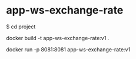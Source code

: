 # app-ws-exchange-rate

$ cd project

docker build -t app-ws-exchange-rate:v1 .

docker run -p 8081:8081 app-ws-exchange-rate:v1
